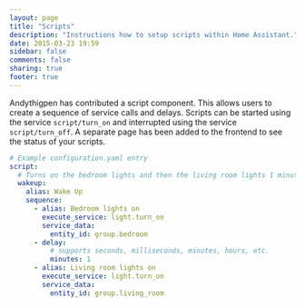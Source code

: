 ```yaml
---
layout: page
title: "Scripts"
description: "Instructions how to setup scripts within Home Assistant."
date: 2015-03-23 19:59
sidebar: false
comments: false
sharing: true
footer: true
---
```


Andythigpen has contributed a script component. This allows users to create a sequence of service calls and delays. Scripts can be started using the service `script/turn_on` and interrupted using the service `script/turn_off`. A separate page has been added to the frontend to see the status of your scripts.

```yaml
# Example configuration.yaml entry
script:
  # Turns on the bedroom lights and then the living room lights 1 minute later
  wakeup:
    alias: Wake Up
    sequence:
      - alias: Bedroom lights on
        execute_service: light.turn_on
        service_data:
          entity_id: group.bedroom
      - delay:
          # supports seconds, milliseconds, minutes, hours, etc.
          minutes: 1
      - alias: Living room lights on
        execute_service: light.turn_on
        service_data:
          entity_id: group.living_room
```
